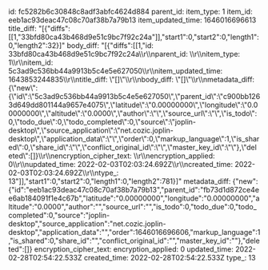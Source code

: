 id: fc5282b6c30848c8adf3abfc4624d884
parent_id: 
item_type: 1
item_id: eeb1ac93deac47c08c70af38b7a79b13
item_updated_time: 1646016696613
title_diff: "[{\"diffs\":[[1,\"33bfd80ca43b468d9e51c9bc7f92c24a\"]],\"start1\":0,\"start2\":0,\"length1\":0,\"length2\":32}]"
body_diff: "[{\"diffs\":[[1,\"id: 33bfd80ca43b468d9e51c9bc7f92c24a\\\r\\\nparent_id: \\\r\\\nitem_type: 1\\\r\\\nitem_id: 5c3ad9c536bb44a9913b5c4e5e627050\\\r\\\nitem_updated_time: 1643853244835\\\r\\\ntitle_diff: \\\"[]\\\"\\\r\\\nbody_diff: \\\"[]\\\"\\\r\\\nmetadata_diff: {\\\"new\\\":{\\\"id\\\":\\\"5c3ad9c536bb44a9913b5c4e5e627050\\\",\\\"parent_id\\\":\\\"c900bb1263d649dd801144a9657e4075\\\",\\\"latitude\\\":\\\"0.00000000\\\",\\\"longitude\\\":\\\"0.00000000\\\",\\\"altitude\\\":\\\"0.0000\\\",\\\"author\\\":\\\"\\\",\\\"source_url\\\":\\\"\\\",\\\"is_todo\\\":0,\\\"todo_due\\\":0,\\\"todo_completed\\\":0,\\\"source\\\":\\\"joplin-desktop\\\",\\\"source_application\\\":\\\"net.cozic.joplin-desktop\\\",\\\"application_data\\\":\\\"\\\",\\\"order\\\":0,\\\"markup_language\\\":1,\\\"is_shared\\\":0,\\\"share_id\\\":\\\"\\\",\\\"conflict_original_id\\\":\\\"\\\",\\\"master_key_id\\\":\\\"\\\"},\\\"deleted\\\":[]}\\\r\\\nencryption_cipher_text: \\\r\\\nencryption_applied: 0\\\r\\\nupdated_time: 2022-02-03T02:03:24.692Z\\\r\\\ncreated_time: 2022-02-03T02:03:24.692Z\\\r\\\ntype_: 13\"]],\"start1\":0,\"start2\":0,\"length1\":0,\"length2\":781}]"
metadata_diff: {"new":{"id":"eeb1ac93deac47c08c70af38b7a79b13","parent_id":"fb73d1d872ce4ee6ab184091f1e4c67b","latitude":"0.00000000","longitude":"0.00000000","altitude":"0.0000","author":"","source_url":"","is_todo":0,"todo_due":0,"todo_completed":0,"source":"joplin-desktop","source_application":"net.cozic.joplin-desktop","application_data":"","order":1646016696606,"markup_language":1,"is_shared":0,"share_id":"","conflict_original_id":"","master_key_id":""},"deleted":[]}
encryption_cipher_text: 
encryption_applied: 0
updated_time: 2022-02-28T02:54:22.533Z
created_time: 2022-02-28T02:54:22.533Z
type_: 13